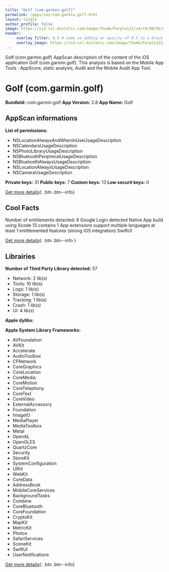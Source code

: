```yaml
---
title: "Golf (com.garmin.golf)"
permalink: /apps/ios/com.garmin.golf.html
layout: single
author_profile: false
image: https://is3-ssl.mzstatic.com/image/thumb/Purple122/v4/c4/98/92/c498920a-621a-c03d-ab97-bb5aa2ff578b/AppIcon-1x_U007emarketing-4-0-sRGB-85-220.png/512x512bb.jpg
header: 
     overlay_filter: 0.5 # same as adding an opacity of 0.5 to a black background
     overlay_image: https://is3-ssl.mzstatic.com/image/thumb/Purple122/v4/c4/98/92/c498920a-621a-c03d-ab97-bb5aa2ff578b/AppIcon-1x_U007emarketing-4-0-sRGB-85-220.png/512x512bb.jpg
---
```

Golf (com.garmin.golf) AppScan description of the content of the iOS application Golf (com.garmin.golf). This analysis is based on the Mobile App Tools : AppScore, static analysis, Audit and the Mobile Audit App Tool.

# Golf (com.garmin.golf)

**BundleId:** com.garmin.golf
**App Version:** 2.8
**App Name:** Golf


## AppScan informations 

**List of permissions:** 
- NSLocationAlwaysAndWhenInUseUsageDescription
- NSCalendarsUsageDescription
- NSPhotoLibraryUsageDescription
- NSBluetoothPeripheralUsageDescription
- NSBluetoothAlwaysUsageDescription
- NSLocationAlwaysUsageDescription
- NSCameraUsageDescription
  
  
**Private keys:** 31
**Public keys:** 7
**Custom keys:** 13
**Low securit keys:** 0
  
[Get more details](/pricing.html){: .btn .btn--info}

## Cool Facts

Number of entitlements detected: 6
Google Login detected
Native App
build using Xcode 13
contains 1 App extensions
support multiple languages
at least 1 entitlemented features (strong iOS integration)
SwiftUI
  
[Get more details](/pricing.html){: .btn .btn--info }

## Librairies 
**Number of Third Party Library detected:** 57
- Network: 2 lib(s)
- Tools: 10 lib(s)
- Logs: 1 lib(s)
- Storage: 1 lib(s)
- Tracking: 1 lib(s)
- Crash: 1 lib(s)
- UI: 4 lib(s)


**Apple dylibs:**


**Apple System Library Frameworks:**
- AVFoundation
- AVKit
- Accelerate
- AudioToolbox
- CFNetwork
- CoreGraphics
- CoreLocation
- CoreMedia
- CoreMotion
- CoreTelephony
- CoreText
- CoreVideo
- ExternalAccessory
- Foundation
- ImageIO
- MediaPlayer
- MediaToolbox
- Metal
- OpenAL
- OpenGLES
- QuartzCore
- Security
- StoreKit
- SystemConfiguration
- UIKit
- WebKit
- CoreData
- AddressBook
- MobileCoreServices
- BackgroundTasks
- Combine
- CoreBluetooth
- CoreFoundation
- CryptoKit
- MapKit
- MetricKit
- Photos
- SafariServices
- SceneKit
- SwiftUI
- UserNotifications


  
[Get more details](/pricing.html){: .btn .btn--info}

